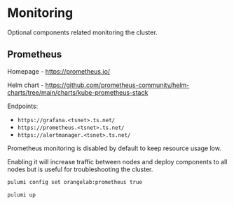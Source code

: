 # Monitoring

Optional components related monitoring the cluster.

## Prometheus

Homepage - https://prometheus.io/

Helm chart - https://github.com/prometheus-community/helm-charts/tree/main/charts/kube-prometheus-stack

Endpoints:

-   `https://grafana.<tsnet>.ts.net/`
-   `https://prometheus.<tsnet>.ts.net/`
-   `https://alertmanager.<tsnet>.ts.net/`

Prometheus monitoring is disabled by default to keep resource usage low.

Enabling it will increase traffic between nodes and deploy components to all nodes but is useful for troubleshooting the cluster.

```sh
pulumi config set orangelab:prometheus true

pulumi up
```
